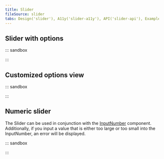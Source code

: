 ```yaml
---
title: Slider
fileSource: slider
tabs: Design('slider'), A11y('slider-a11y'), API('slider-api'), Example('slider-code'), Changelog('slider-changelog')
---
```


## Slider with options

::: sandbox

<script lang="tsx">
import React from 'react';
import Slider from '@semcore/ui/slider';

const Demo = () => {
  const [value, setValue] = React.useState('medium');

  return (
    <Slider
      value={value}
      onChange={setValue}
      step={1}
      min={1}
      max={3}
      options={[
        { value: 'small', label: 'Small' },
        { value: 'medium', label: 'Medium' },
        { value: 'big', label: 'Big' },
      ]}
    />
  );
};


</script>

:::

## Customized options view

::: sandbox

<script lang="tsx">
import React from 'react';
import Slider from '@semcore/ui/slider';

const Demo = () => {
  const [value, setValue] = React.useState('medium');

  return (
    <Slider
      w={200}
      mb={3}
      value={value}
      onChange={setValue}
      step={1}
      min={1}
      max={3}
      options={[
        { value: 'small', label: 'Small Floppa' },
        { value: 'medium', label: 'Medium Floppa' },
        { value: 'big', label: 'Big Floppa' },
      ]}
    >
      <Slider.Bar />
      <Slider.Knob />
      <Slider.Options mt={3}>
        <Slider.Item style={{ transform: 'rotate(-45deg)' }} />
      </Slider.Options>
    </Slider>
  );
};


</script>

:::

## Numeric slider

The Slider can be used in conjunction with the [InputNumber](/components/input-number/input-number) component. Additionally, if you input a value that is either too large or too small into the InputNumber, an error will be displayed.

::: sandbox

<script lang="tsx">
import React from 'react';
import Slider from '@semcore/ui/slider';
import InputNumber from '@semcore/ui/input-number';
import Tooltip from '@semcore/ui/tooltip';
import { Box } from '@semcore/ui/flex-box';

const Demo = () => {
  const [value, setValue] = React.useState(51);
  const [error, setError] = React.useState('');
  const min = 10;
  const max = 100;

  const handleInput = (value) => {
    if (!!value && (value > max || value < min)) {
      setError('Please enter a valid value');
      setValue(value);
    } else {
      setError('');
      setValue(value);
    }
  };

  return (
    <>
      <Box w={140}>
        <Slider mb={3} value={value} onChange={setValue} step={1} min={min} max={max}>
          <Slider.Bar />
          <Slider.Knob />
        </Slider>
      </Box>
      <Tooltip
        title={`Please enter a valid value within ${min} and ${max}.`}
        visible={!!error}
        interaction='click'
        theme='warning'
        placement='right'
      >
        <InputNumber mt={4} w={140} size='m' state={error ? 'invalid' : 'normal'}>
          <InputNumber.Value step={1} value={value.toString()} onChange={handleInput} />
          <InputNumber.Controls showControls />
        </InputNumber>
      </Tooltip>
    </>
  );
};


</script>

:::
